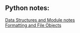 ## Python notes:   
   [Data Structures and Module notes](https://colab.research.google.com/drive/1EJLwAT3klE6YTOljrPQU1U-E3sSUWroV?usp=sharing)  
   [Formatting and File Objects](https://colab.research.google.com/drive/1FAFPMZIGelmdcz8M1EKccuHsnYqDRWAW?usp=sharing)  
